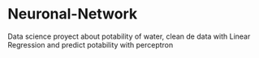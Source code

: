 # Neuronal-Network
Data science proyect about potability of water, clean de data with Linear Regression and predict potability with perceptron
